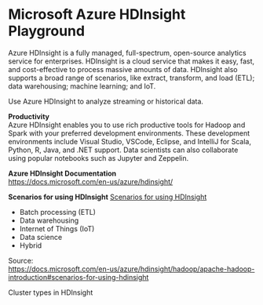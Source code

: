 # Microsoft Azure HDInsight Playground

Azure HDInsight is a fully managed, full-spectrum, open-source analytics service for enterprises. HDInsight is a cloud service that makes it easy, fast, and cost-effective to process massive amounts of data. HDInsight also supports a broad range of scenarios, like extract, transform, and load (ETL); data warehousing; machine learning; and IoT.

Use Azure HDInsight to analyze streaming or historical data.

<b>Productivity</b> <BR>
Azure HDInsight enables you to use rich productive tools for Hadoop and Spark with your preferred development environments. These development environments include Visual Studio, VSCode, Eclipse, and IntelliJ for Scala, Python, R, Java, and .NET support. Data scientists can also collaborate using popular notebooks such as Jupyter and Zeppelin.

<b>Azure HDInsight Documentation</b> <BR>
https://docs.microsoft.com/en-us/azure/hdinsight/ <BR>

<b>Scenarios for using HDInsight</b>
[Scenarios for using HDInsight](https://docs.microsoft.com/en-us/azure/hdinsight/hadoop/apache-hadoop-introduction#scenarios-for-using-hdinsight)
* Batch processing (ETL)
* Data warehousing
* Internet of Things (IoT)
* Data science
* Hybrid

Source: <BR>
https://docs.microsoft.com/en-us/azure/hdinsight/hadoop/apache-hadoop-introduction#scenarios-for-using-hdinsight <BR>

Cluster types in HDInsight
